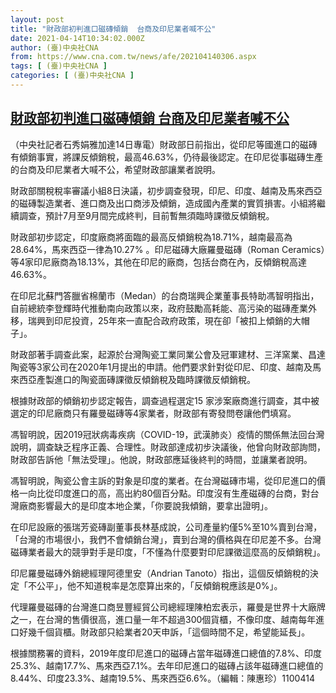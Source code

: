 ```yaml
---
layout: post
title: "財政部初判進口磁磚傾銷  台商及印尼業者喊不公"
date: 2021-04-14T10:34:02.000Z
author: (臺)中央社CNA
from: https://www.cna.com.tw/news/afe/202104140306.aspx
tags: [ (臺)中央社CNA ]
categories: [ (臺)中央社CNA ]
---
```

<!--1618396442000-->
[財政部初判進口磁磚傾銷  台商及印尼業者喊不公](https://www.cna.com.tw/news/afe/202104140306.aspx)
------

<div>
<div></div><div class="paragraph"><p>（中央社記者石秀娟雅加達14日專電）財政部日前指出，從印尼等國進口的磁磚有傾銷事實，將課反傾銷稅，最高46.63%，仍待最後認定。在印尼從事磁磚生產的台商及印尼業者大喊不公，希望財政部讓業者說明。</p><p>財政部關稅稅率審議小組8日決議，初步調查發現，印尼、印度、越南及馬來西亞的磁磚製造業者、進口商及出口商涉及傾銷，造成國內產業的實質損害。小組將繼續調查，預計7月至9月間完成終判，目前暫無須臨時課徵反傾銷稅。</p><p>財政部初步認定，印度廠商將面臨的最高反傾銷稅為18.71%，越南最高為28.64%，馬來西亞一律為10.27% 。印尼磁磚大廠羅曼磁磚（Roman Ceramics）等4家印尼廠商為18.13%，其他在印尼的廠商，包括台商在內，反傾銷稅高達46.63%。</p><p>在印尼北蘇門答臘省棉蘭市（Medan）的台商瑞興企業董事長特助馮智明指出，自前總統李登輝時代推動南向政策以來，政府鼓勵高耗能、高污染的磁磚產業外移，瑞興到印尼投資，25年來一直配合政府政策，現在卻「被扣上傾銷的大帽子」。</p><p>財政部著手調查此案，起源於台灣陶瓷工業同業公會及冠軍建材、三洋窯業、昌達陶瓷等3家公司在2020年1月提出的申請。他們要求針對從印尼、印度、越南及馬來西亞產製進口的陶瓷面磚課徵反傾銷稅及臨時課徵反傾銷稅。</p><p>根據財政部的傾銷初步認定報告，調查過程選定15 家涉案廠商進行調查，其中被選定的印尼廠商只有羅曼磁磚等4家業者，財政部有寄發問卷讓他們填寫。</p><p>馮智明說，因2019冠狀病毒疾病（COVID-19，武漢肺炎）疫情的關係無法回台灣說明，調查缺乏程序正義、合理性。財政部達成初步決議後，他曾向財政部詢問，財政部告訴他「無法受理」。他說，財政部應延後終判的時間，並讓業者說明。</p><p>馮智明說，陶瓷公會主訴的對象是印度的業者。在台灣磁磚市場，從印尼進口的價格一向比從印度進口的高，高出約80個百分點。印度沒有生產磁磚的台商，對台灣廠商影響最大的是印度本地企業，「你要說我傾銷，要拿出證明」。</p><p>在印尼設廠的張瑞芳瓷磚副董事長林基成說，公司產量約僅5%至10%賣到台灣，「台灣的市場很小，我們不會傾銷台灣」，賣到台灣的價格與在印尼差不多。台灣磁磚業者最大的競爭對手是印度，「不懂為什麼要對印尼課徵這麼高的反傾銷稅」。</p><p>印尼羅曼磁磚外銷總經理阿德里安（Andrian Tanoto）指出，這個反傾銷稅的決定「不公平」，他不知道稅率是怎麼算出來的，「反傾銷稅應該是0%」。</p><p>代理羅曼磁磚的台灣進口商昱豐經貿公司總經理陳柏宏表示，羅曼是世界十大廠牌之一，在台灣的售價很高，進口量一年不超過300個貨櫃，不像印度、越南每年進口好幾千個貨櫃。財政部只給業者20天申訴，「這個時間不足，希望能延長」。</p><p>根據關務署的資料，2019年度印尼進口的磁磚占當年磁磚進口總值的7.8%、印度25.3%、越南17.7%、馬來西亞7.1%。去年印尼進口的磁磚占該年磁磚進口總值的8.44%、印度23.3%、越南19.5%、馬來西亞6.6%。（編輯：陳惠珍）1100414</p></div>
</div>
